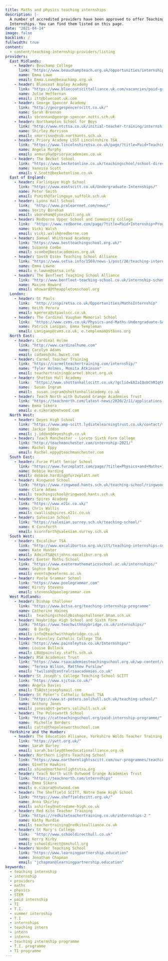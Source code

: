 ```yaml
---
title: Maths and physics teaching internships
description: |-
  A number of accredited providers have been approved to offer Teaching
  Internships. You can find them listed on this page.
date: "2021-04-14"
image: false
backlink: /
fullwidth: true
content:
  - content/teaching-internship-providers/listing
providers:
  East Midlands:
    - header: Beuchamp College
      link: "https://www.beauchampteach.org.uk/opportunities/internships/"
      name: Emma Lowe
      email: Emma.Lowe@beauchamp.org.uk
    - header: Bluecoat Aspley Academy
      link: "https://www.bluecoatscittalliance.uk.com/vacancies/paid-graduate-internship/"
      name: Julie Heffernan
      email: itt@bluecoat.uk.com
    - header: George Spencer Academy
      link: "http://georgespencerscitt.co.uk/"
      name: Sarah Brennan
      email: sbrennan@george-spencer.notts.sch.uk
    - header: Northampton School for Boys
      link: "http://www.ntctsa.co.uk/initial-teacher-training/internship-programme/"
      name: Shirley Morrison
      email: smorrison@nsb.northants.sch.uk
    - header: Priory Academy LSST Lincolnshire TSA
      link: "https://www.lincolnshiretsa.co.uk/page/?title=Paid+Teaching+Internship+Programme&pid=269"
      name: Angela Murphy
      email: anmurphy@prioryacademies.co.uk
    - header: The Becket School 
      link: "https://www.becketonline.co.uk/teachingschool/school-direct-teacher-training/applications-3-copy/"
      name: Vanessa Scott
      email: V.Scott@becketonline.co.uk
  East of England:
    - header: Farlingaye High School
      link: "https://www.eastscitt.co.uk/Undergraduate-Internships/"
      name: Peter Smith
      email: Psmith@farlingaye.suffolk.sch.uk
    - header: Lyons Hall School
      link:  "http://www.prolearnnet.com/news/"
      name: Verity Boreham
      email: vboreham@lyonshall.org.uk
    - header: Redborne Upper School and Community College
      link:  "https://www.redborne.com/page/?title=Paid+Internship+Programme+SUMMER+2021&pid=179"
      name: Vicki Walsh
      email: vicki.walsh@redborne.com
    - header: Samuel Whitbread Academy
      link: "https://www.bestteachingschool.org.uk/"
      name: Susanne Combe
      email: scombe@bestacademies.org.uk
    - header: South Essex Teaching School Alliance
      link: "https://www.setsa.info/1569/news-1/post/20/teaching-internship-2021"
      name: Emma Lowne
      email: e.lowne@setsa.info
    - header: The Benfleet Teaching School Alliance
      link: "http://www.benfleet-teaching-school.co.uk/internship-scheme/"
      name: Maxine Howard
      email: mhoward@theappletonschool.org
  London:
    - header: St Pauls
      link:  "http://inspiretsa.co.uk/Opportunities/MathsInternship"
      name: Keith Perera
      email: kperera@stpaulscc.co.uk  
    - header: The Cardinal Vaughan Memorial School
      link:  "https://www.cvms.co.uk/Physics-and-Maths-Undergraduate-Summer-Internship-/"
      name: Patrick Lanigan, Emma Templeman
      email: Laniganp@cvms.co.uk; e.templeman@stbons.org
  North East:
    - header: Cardinal Hulme
      link: "http://www.cardinalhume.com"
      name: Carolyn Adams
      email: cadams@chs.bwcet.com
    - header: Carmel Teacher Training
      link: "https://carmelteachertraining.com/internship/"
      name: "Tyler Holmes, Monita Atkinson"
      email: teachertraining@carmel.bhcet.org.uk
    - header: Shotton Hall Academy
      link:  "https://www.shottonhallscitt.co.uk/?gclid=EAIaIQobChMIqtPx9uLD7wIVjpntCh3hVQCtEAAYASAAEgLoq_D_BwE"
      name:  Susan Ingram
      email:  susan.ingram@shottonhallacademy.co.uk
    - header: Teach North with Outwood Grange Academies Trust
      link: "https://teachnorth.com/latest-news/2020/2/11/applications-open-for-oie-teaching-internship-programme?rq=internships"
      name: Emma Sikora
      email: e.sikora@outwood.com
  North West:
    - header: Deyes High School
      link: "https://www.amp-scitt.lydiatelearningtrust.co.uk/contact/the-stem-internship/"
      name: Jackie Iddon
      email: j.iddon@deyeshigh.co.uk
    - header: Teach Manchester - Loreto Sixth Form College
      link: "http://teachmanchester.com/internship-2021/"
      name: Rachel Eppy
      email: Rachel.eppy@teachmanchester.com
  South East:
    - header: Furze Platt Senior School
      link: "https://www.furzeplatt.com/page/?title=Physics+and+Maths+Internships&pid=536"
      name: Debbie Harding
      email: debbie.harding@furzeplatt.net
    - header: Ringwood School
      link: "https://www.ringwood.hants.sch.uk/teaching-school/ringwood-school-teaching-alliance-paid-internships/"
      name: Clare Adams
      email: teachingschool@ringwood.hants.sch.uk
    - header: Spires Academy
      link: "https://www.e21c.co.uk/"
      name: Chris Wallis
      email: cwallis@spires.e21c.co.uk
    - header: Salesian School
      link: "https://salesian.surrey.sch.uk/teaching-school/"
      name: K Cornforth
      email: kcornforth@salesian.surrey.sch.uk
  South West:
    - header: Excalibur TSA
      link: "http://www.excaliburtsa.org.uk/itt/teaching-internships-summer-2021/"
      name: Kate Hunter
      email: AdminTSA@stjohns.excalibur.org.uk
    - header: Exeter Maths School
      link: "https://www.exetermathematicsschool.ac.uk/internships/"
      name: Sophie Brown
      email: events@exeterms.ac.uk
    - header: Poole Grammar School
      link: "https://www.poolegrammar.com"
      name: Kirsty Stevens
      email: stevensk@poolegrammar.com
  West Midlands:
    - header: Bishop Challoner
      link: "https://www.bctsa.org/teaching-internship-programme"
      name: Catherine Haines
      email:  teachingschool@bishopchalloner.bham.sch.uk
    - header: Haybridge High School and Sixth Form
      link: "https://www.teachwithhaybridge.co.uk/internships/"
      name:  B Darby 
      email: info@teachwithhaybridge.co.uk
    - header: Painsley Catholic College TSA
      link: "https://www.painsleytsa.co.uk/Internships/"
      name: Louise Bullock
      email: LBU@painsley.staffs.sch.uk
    - header: RSA Academies Trust
      link: "https://www.rsaacademiesteachingschool.org.uk/wp-content/uploads/2021/03/TSA-Flyer-New.pdf"
      name: "Teresa Wilson, Matthew Purslow"
      email: "twilson@centralrsaacademies.co.uk"
    - header: St Joseph's College Teaching School SCITT
      link: "https://www.sjctsa.co.uk/"
      name: Angela Davies
      email: TSA@stjosephsmail.com
    - header: St Peter's Catholic School TSA
      link: "https://www.st-peters.solihull.sch.uk/teaching-school/"
      name: Anthony Jones
      email: jonesa@st-peters.solihull.sch.uk
    - header: The Polesworth School
      link: "https://catteachingschool.org/paid-internship-programme/"
      name:  Michelle Borders 
      email: catts@thepolesworthschool.com
  Yorkshire and the Humber:
    - header: The Education Alliance, Yorkshire Wolds Teacher Training
      link: "https://ywtt.org.uk/"
      name: Sarah Barley
      email: sarah.barley@theeducationalliance.org.uk
    - header: Northern Lights Teaching School
      link: "https://www.northernlightsscitt.com/our-programmes/teaching-internships1/"
      name: Ginette Hawkins
      email: shine@northernlightstsa.org
    - header: Teach North with Outwood Grange Academies Trust
      link: "https://teachnorth.com/internships"
      name: Emma Sikora
      email: e.sikora@outwood.com
    - header: The Sheffield SCITT, Notre Dame High School
      link: "https://www.sheffieldscitt.org.uk/"
      name: Anna Shirley
      email: ashirley@notredame-high.co.uk
    - header: Red Kite Teacher Training
      link: "https://redkiteteachertraining.co.uk/internships-2 "
      name: Kathy Murdie
      email: teachertraining@redkitealliance.co.uk
    - header: St Mary's College
      link:  "http://www.schooldirecthull.co.uk"
      name: Kerry Kirby
      email: schooldirect@smchull.org
    - header: Wonder Teaching School
      link: "https://www.learningpartnership.education"
      name: Jonathan Chapman
      email: "jchapman@learningpartnership.education"
keywords:
  - teaching internship
  - internship
  - providers
  - maths
  - physics
  - STEM
  - paid internship
  - TI
  - T.I.
  - summer internship
  - T.I
  - internships
  - teaching intern
  - intern
  - interns
  - teaching internship programme
  - T.I. programme
  - TI programme
---
```

